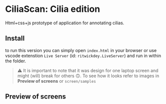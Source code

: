 # CiliaScan: Cilia edition

Html+css+js prototype of application for annotating cilias.

## Install

to run this version you can simply open `index.html` in your browser or use vscode extenstion `Live Server` (id: `ritwickdey.LiveServer`) and run in within the folder.

> ⚠️ It is important to note that it was design for one laptop screen and might (will) break for others 🙃. To see how it looks refer to images in **Preview of screens** or `screen/samples`

## Preview of screens


